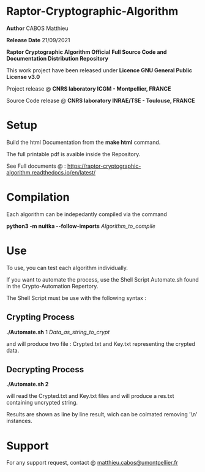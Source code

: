 # Raptor-Cryptographic-Algorithm

**Author**  CABOS Matthieu

**Release Date** 21/09/2021

**Raptor Cryptographic Algorithm Official Full Source Code and Documentation Distribution Repository**

This work project have been released under **Licence GNU General Public License v3.0** 

Project release @ **CNRS laboratory ICGM - Montpellier, FRANCE**         

Source Code release @ **CNRS laboratory INRAE/TSE - Toulouse, FRANCE**   

# Setup

Build the html Documentation from the **make html** command.

The full printable pdf is avaible inside the Repository.

See Full documents @ : https://raptor-cryptographic-algorithm.readthedocs.io/en/latest/


# Compilation
  
 Each algorithm can be indepedantly compiled via the command
  
 **python3 -m nuitka --follow-imports** *Algorithm_to_compile*
 
# Use

To use, you can test each algorithm individually. 

If you want to automate the process, use the Shell Script Automate.sh found in the Crypto-Automation Repertory.

The Shell Script must be use with the following syntax :


Crypting Process
----------------

**./Automate.sh** 1 *Data_as_string_to_crypt*
  
and will produce two file : Crypted.txt and Key.txt representing the crypted data.
  
Decrypting Process
------------------
  
**./Automate.sh 2**
  
 will read the Crypted.txt and Key.txt files and will produce a res.txt containing uncrypted string.
 
 Results are shown as line by line result, wich can be colmated removing '\n' instances.
  
 
# Support

For any support request, contact @ matthieu.cabos@umontpellier.fr
